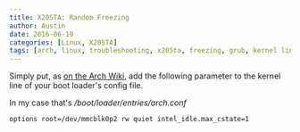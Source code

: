```yaml
---
title: X205TA: Random Freezing
author: Austin
date: 2016-06-19
categories: [Linux, X205TA]
tags: [arch, linux, troubleshooting, x205ta, freezing, grub, kernel line, power state, cstate]
---
```


Simply put, as [on the Arch Wiki](https://wiki.archlinux.org/index.php/Asus_x205ta#Freezing), add the following parameter to the kernel line of your boot loader's config file.

In my case that's */boot/loader/entries/arch.conf*

```
options	root=/dev/mmcblk0p2 rw quiet intel_idle.max_cstate=1
```
